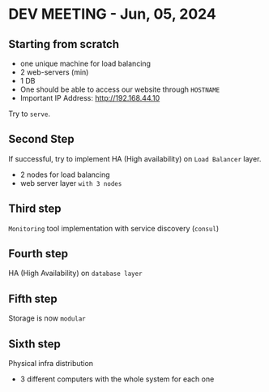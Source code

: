 
# DEV MEETING - Jun, 05, 2024

## Starting from scratch

- one unique machine for load balancing
- 2 web-servers (min)
- 1 DB
- One should be able to access our website through `HOSTNAME` 
- Important IP Address: http://192.168.44.10

Try to `serve`.


## Second Step

If successful, try to implement HA (High availability) on `Load Balancer` layer.

- 2 nodes for load balancing
- web server layer `with 3 nodes`


## Third step

`Monitoring` tool implementation with service discovery (`consul`)

## Fourth step

HA (High Availability) on `database layer`

## Fifth step

Storage is now `modular`

## Sixth step

Physical infra distribution

- 3 different computers with the whole system for each one

